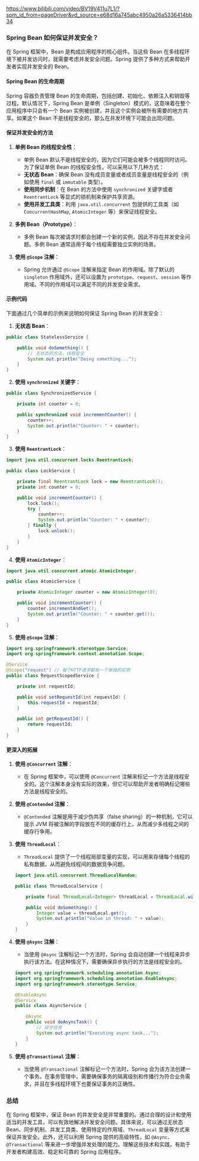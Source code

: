https://www.bilibili.com/video/BV19V411u7L1/?spm_id_from=pageDriver&vd_source=e68d16a745abc4950a26a5336414bb34

### Spring Bean 如何保证并发安全？

在 Spring 框架中，Bean 是构成应用程序的核心组件。当这些 Bean 在多线程环境下被并发访问时，就需要考虑并发安全问题。Spring 提供了多种方式来帮助开发者实现并发安全的 Bean。

#### Spring Bean 的生命周期

Spring 容器负责管理 Bean 的生命周期，包括创建、初始化、依赖注入和销毁等过程。默认情况下，Spring Bean 是单例（Singleton）模式的，这意味着在整个应用程序中只会有一个 Bean 实例被创建，并且这个实例会被所有需要的地方共享。如果这个 Bean 不是线程安全的，那么在并发环境下可能会出现问题。

#### 保证并发安全的方法

1. **单例 Bean 的线程安全性**：

   - 单例 Bean 默认不是线程安全的，因为它们可能会被多个线程同时访问。为了保证单例 Bean 的线程安全性，可以采用以下几种方式：
   - **无状态 Bean**：确保 Bean 没有成员变量或者成员变量是线程安全的（例如使用 `final` 或 `immutable` 类型）。
   - **使用同步机制**：在 Bean 的方法中使用 `synchronized` 关键字或者 `ReentrantLock` 等显式的锁机制来保护共享资源。
   - **使用并发工具类**：利用 `java.util.concurrent` 包提供的工具类（如 `ConcurrentHashMap`, `AtomicInteger` 等）来保证线程安全。

2. **多例 Bean（Prototype）**：

   - 多例 Bean 每次被请求时都会创建一个新的实例，因此不存在并发安全问题。多例 Bean 通常适用于每个线程需要独立实例的场景。

3. **使用 `@Scope` 注解**：
   - Spring 允许通过 `@Scope` 注解来指定 Bean 的作用域。除了默认的 `singleton` 作用域外，还可以设置为 `prototype`、`request`、`session` 等作用域。不同的作用域可以满足不同的并发安全需求。

#### 示例代码

下面通过几个简单的示例来说明如何保证 Spring Bean 的并发安全：

1. **无状态 Bean**：

```java
public class StatelessService {

    public void doSomething() {
        // 无状态的方法，线程安全
        System.out.println("Doing something...");
    }
}
```

2. **使用 `synchronized` 关键字**：

```java
public class SynchronizedService {

    private int counter = 0;

    public synchronized void incrementCounter() {
        counter++;
        System.out.println("Counter: " + counter);
    }
}
```

3. **使用 `ReentrantLock`**：

```java
import java.util.concurrent.locks.ReentrantLock;

public class LockService {

    private final ReentrantLock lock = new ReentrantLock();
    private int counter = 0;

    public void incrementCounter() {
        lock.lock();
        try {
            counter++;
            System.out.println("Counter: " + counter);
        } finally {
            lock.unlock();
        }
    }
}
```

4. **使用 `AtomicInteger`**：

```java
import java.util.concurrent.atomic.AtomicInteger;

public class AtomicService {

    private AtomicInteger counter = new AtomicInteger(0);

    public void incrementCounter() {
        counter.incrementAndGet();
        System.out.println("Counter: " + counter.get());
    }
}
```

5. **使用 `@Scope` 注解**：

```java
import org.springframework.stereotype.Service;
import org.springframework.context.annotation.Scope;

@Service
@Scope("request") // 每个HTTP请求都有一个单独的实例
public class RequestScopedService {

    private int requestId;

    public void setRequestId(int requestId) {
        this.requestId = requestId;
    }

    public int getRequestId() {
        return requestId;
    }
}
```

#### 更深入的拓展

1. **使用 `@Concurrent` 注解**：

   - 在 Spring 框架中，可以使用 `@Concurrent` 注解来标记一个方法是线程安全的。这个注解本身没有实际的效果，但它可以帮助开发者明确标记哪些方法是线程安全的。

2. **使用 `@Contended` 注解**：

   - `@Contended` 注解是用于减少伪共享（false sharing）的一种机制，它可以提示 JVM 将被注解的字段放在不同的缓存行上，从而减少多线程之间的缓存行争用。

3. **使用 `ThreadLocal`**：

   - `ThreadLocal` 提供了一个线程局部变量的实现，可以用来存储每个线程的私有数据，从而避免线程间的数据竞争问题。

   ```java
   import java.util.concurrent.ThreadLocalRandom;

   public class ThreadLocalService {

       private final ThreadLocal<Integer> threadLocal = ThreadLocal.withInitial(ThreadLocalRandom::nextLong);

       public void doSomething() {
           Integer value = threadLocal.get();
           System.out.println("Value in thread: " + value);
       }
   }
   ```

4. **使用 `@Async` 注解**：

   - 当使用 `@Async` 注解标记一个方法时，Spring 会自动创建一个线程来异步执行该方法。在这种情况下，需要确保异步执行的方法是线程安全的。

   ```java
   import org.springframework.scheduling.annotation.Async;
   import org.springframework.scheduling.annotation.EnableAsync;
   import org.springframework.stereotype.Service;

   @EnableAsync
   @Service
   public class AsyncService {

       @Async
       public void doAsyncTask() {
           // 异步任务
           System.out.println("Executing async task...");
       }
   }
   ```

5. **使用 `@Transactional` 注解**：
   - 当使用 `@Transactional` 注解标记一个方法时，Spring 会为该方法创建一个事务。在事务管理中，需要确保事务的隔离级别和传播行为符合业务需求，并且在多线程环境下也要保证事务的正确性。

### 总结

在 Spring 框架中，保证 Bean 的并发安全是非常重要的。通过合理的设计和使用适当的并发工具，可以有效地解决并发安全问题。具体来说，可以通过无状态 Bean、同步机制、并发工具类、使用特定的作用域、`ThreadLocal` 变量等方式来保证并发安全。此外，还可以利用 Spring 提供的高级特性，如 `@Async`、`@Transactional` 等来进一步增强并发处理的能力。理解这些技术和实践，有助于开发者构建高效、稳定和可靠的 Spring 应用程序。
